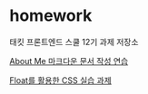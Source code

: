 # homework

태킷 프론트엔드 스쿨 12기 과제 저장소

[About Me 마크다운 문서 작성 연습](https://gofla1996.github.io/homework/md/about-me)

[Float를 활용한 CSS 실습 과제](https://gofla1996.github.io/homework/md/avatars)
